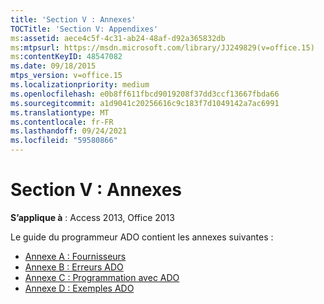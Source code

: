 ```yaml
---
title: 'Section V : Annexes'
TOCTitle: 'Section V: Appendixes'
ms:assetid: aece4c5f-4c31-ab24-48af-d92a365832db
ms:mtpsurl: https://msdn.microsoft.com/library/JJ249829(v=office.15)
ms:contentKeyID: 48547082
ms.date: 09/18/2015
mtps_version: v=office.15
ms.localizationpriority: medium
ms.openlocfilehash: e0b8ff611fbcd9019208f37dd3ccf13667fbda66
ms.sourcegitcommit: a1d9041c20256616c9c183f7d1049142a7ac6991
ms.translationtype: MT
ms.contentlocale: fr-FR
ms.lasthandoff: 09/24/2021
ms.locfileid: "59580866"
---
```

# <a name="section-v-appendixes"></a>Section V : Annexes

**S’applique à** : Access 2013, Office 2013

Le guide du programmeur ADO contient les annexes suivantes :

- [Annexe A : Fournisseurs](appendix-a-providers.md)
- [Annexe B : Erreurs ADO](appendix-b-ado-errors.md)
- [Annexe C : Programmation avec ADO](appendix-c-programming-with-ado.md)
- [Annexe D : Exemples ADO](appendix-d-ado-samples.md)

